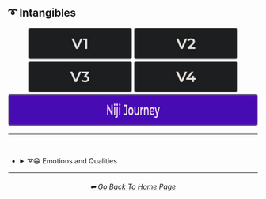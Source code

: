 <h2>➰ Intangibles</h2>

<div align="center">

[<img src="/Images/Repo_Parts/Buttons/Version_Buttons/button_version_V1_inactive.webp?raw=true" alt="MidJourney V1" height="64" />](/Pages/MJ_V1/Style_Pages/Sphere/Intangibles.md)
[<img src="/Images/Repo_Parts/Buttons/Version_Buttons/button_version_V2_inactive.webp?raw=true" alt="MidJourney V2" height="64" />](/Pages/MJ_V2/Style_Pages/Sphere/Intangibles.md)
[<img src="/Images/Repo_Parts/Buttons/Version_Buttons/button_version_V3_inactive.webp?raw=true" alt="MidJourney V3" height="64" />](/Pages/MJ_V3/Style_Pages/Just_The_Style/Intangibles.md)
[<img src="/Images/Repo_Parts/Buttons/Version_Buttons/button_version_V4_inactive.webp?raw=true" alt="MidJourney V4" height="64" />](/Pages/MJ_V4/Style_Pages/Just_The_Style/Intangibles.md)
<br>
[<img src="/Images/Repo_Parts/Buttons/Version_Buttons/button_version_niji_active_full.webp?raw=true" alt="Niji Journey" height="64" />](/Pages/Niji_Journey/Style_Pages/Intangibles.md)


</div>

<hr>
<br>


- <details><summary>➰😁 Emotions and Qualities</summary><p><div align="center">

	| Happy |
	| :-: |
	| <img src="/Images/Niji_Journey/MidJourney_Styles/Happy.webp?raw=true" width="256" /> |

	<br>

	| Love |
	| :-: |
	| <img src="/Images/Niji_Journey/MidJourney_Styles/Love.webp?raw=true" width="256" /> |

	<br>

	| Sad |
	| :-: |
	| <img src="/Images/Niji_Journey/MidJourney_Styles/Sad.webp?raw=true" width="256" /> |

	<br>

	| Whimsical |
	| :-: |
	| <img src="/Images/Niji_Journey/MidJourney_Styles/Whimsical.webp?raw=true" width="256" /> |

	<br>

	| Angelic |
	| :-: |
	| <img src="/Images/Niji_Journey/MidJourney_Styles/Angelic.webp?raw=true" width="256" /> |

	<br>

	| Corrupted |
	| :-: |
	| <img src="/Images/Niji_Journey/MidJourney_Styles/Corrupted.webp?raw=true" width="256" /> |

	<br>

	| Cute |
	| :-: |
	| <img src="/Images/Niji_Journey/MidJourney_Styles/Cute.webp?raw=true" width="256" /> |

	</div></p></details>


<hr><!--------------->
<div align="center">
<h6><a href="/README.md">⬅ Go Back To Home Page</a></h6>
</div>